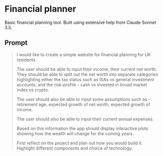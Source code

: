 # Financial planner

Basic financial planning tool. Built using extensive help from Claude Sonnet 3.5.


## Prompt

>I would like to create a simple website for financial planning for UK residents.
>
>The user should be able to input their income, their current net worth. They should be able to split out the net worth into separate categories highlighting either the tax status such as ISAs vs general investment accounts; and the risk-profile - cash vs invested in broad market index vs crypto.
>
>The user should also be able to input some assumptions such as - retirement age, expected growth of net worth, expected growth of income.
>
>The user should also be able to input their current annual expenses.
>
>Based on this information the app should display interactive plots showing how the wealth will change for the coming years. 
>
>
>First reflect on the project and plan out how you would build it. Highlight different components and choice of technology. 
